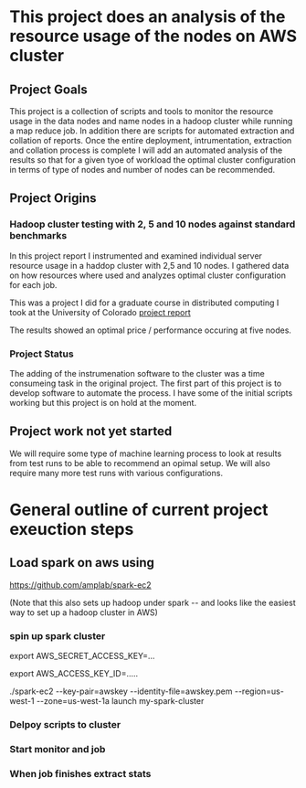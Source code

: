 # This project does an analysis of the resource usage of the nodes on AWS cluster
## Project Goals
This project is a collection of scripts and tools to monitor the resource usage in the data nodes and name nodes in a hadoop cluster while running a map reduce job. In addition there are scripts for automated extraction and collation of reports.  Once the entire deployment, intrumentation, extraction and collation process is complete I will add an automated analysis of the results so that for a given tyoe of workload the optimal cluster configuration in terms of type of nodes and number of nodes can be recommended.

## Project Origins
### Hadoop cluster testing with 2, 5 and 10 nodes against standard benchmarks

In this project report I instrumented and examined individual server resource usage in a haddop cluster with 2,5 and 10 nodes. I gathered data on how resources where used and analyzes optimal cluster configuration for each job.

This was a project I did for a graduate course in distributed computing I took at the University of Colorado
[project report](quevedo_background_report.pdf)

The results showed an optimal price / performance occuring at five nodes.


### Project Status

The adding of the instrumenation software to the cluster was a time consumeing task in the original project. The first part of this project is to develop software to automate the process. I have some of the initial scripts working but this project is on hold at the moment.

## Project work not yet started

We will require some type of machine learning process to look at results from test runs to be able to recommend an opimal setup.  We will also require many more test runs with various configurations.



# General outline of current project exeuction steps

## Load spark on aws using 
https://github.com/amplab/spark-ec2

(Note that this also sets up hadoop under spark -- and looks like the easiest way to set up a hadoop cluster in AWS)

### spin up spark cluster
export AWS_SECRET_ACCESS_KEY=...

export AWS_ACCESS_KEY_ID=.....

./spark-ec2 --key-pair=awskey --identity-file=awskey.pem --region=us-west-1 --zone=us-west-1a launch my-spark-cluster

### Delpoy scripts to cluster


### Start monitor and job


### When job finishes extract stats

